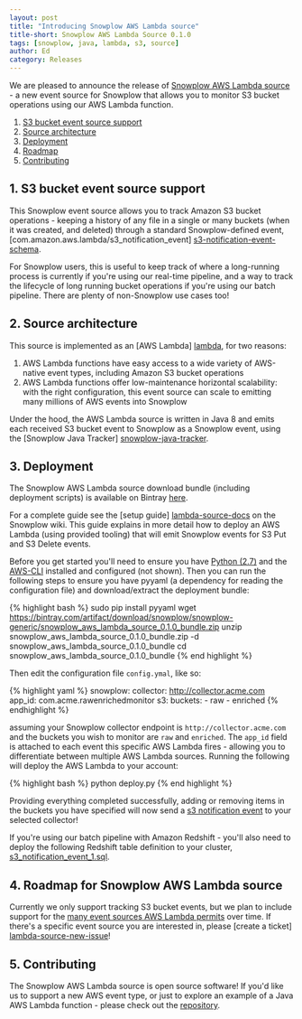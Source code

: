 ```yaml
---
layout: post
title: "Introducing Snowplow AWS Lambda source"
title-short: Snowplow AWS Lambda Source 0.1.0
tags: [snowplow, java, lambda, s3, source]
author: Ed
category: Releases
---
```


We are pleased to announce the release of [Snowplow AWS Lambda source][lambda-source-repo] - a new event source for Snowplow that allows you to monitor S3 bucket operations using our AWS Lambda function.

1. [S3 bucket event source support](/blog/2016/05/13/introducing-snowplow-aws-lambda-source#s3-bucket-source)
2. [Source architecture](/blog/2016/05/13/introducing-snowplow-aws-lambda-source#architecture)
3. [Deployment](/blog/2016/05/13/introducing-snowplow-aws-lambda-source#deploy)
4. [Roadmap](/blog/2016/05/13/introducing-snowplow-aws-lambda-source#roadmap)
5. [Contributing](/blog/2016/05/13/introducing-snowplow-aws-lambda-source#contributing)

<!--more-->

<h2 id="s3-bucket-source">1. S3 bucket event source support</h2>

This Snowplow event source allows you to track Amazon S3 bucket operations - keeping a history of any file in a single or many buckets (when it was created, and deleted) through a standard Snowplow-defined event, [com.amazon.aws.lambda/s3_notification_event] [s3-notification-event-schema].

For Snowplow users, this is useful to keep track of where a long-running process is currently if you're using our real-time pipeline, and a way to track the lifecycle of long running bucket operations if you're using our batch pipeline. There are plenty of non-Snowplow use cases too!

<h2 id="architecture">2. Source architecture</h2>

This source is implemented as an [AWS Lambda] [lambda], for two reasons:

1. AWS Lambda functions have easy access to a wide variety of AWS-native event types, including Amazon S3 bucket operations
2. AWS Lambda functions offer low-maintenance horizontal scalability: with the right configuration, this event source can scale to emitting many millions of AWS events into Snowplow

Under the hood, the AWS Lambda source is written in Java 8 and emits each received S3 bucket event to Snowplow as a Snowplow event, using the [Snowplow Java Tracker] [snowplow-java-tracker].

<h2 id="deploy">3. Deployment</h2>

The Snowplow AWS Lambda source download bundle (including deployment scripts) is available on Bintray [here](https://bintray.com/artifact/download/snowplow/snowplow-generic/snowplow_aws_lambda_source_0.1.0_bundle.zip).

For a complete guide see the [setup guide] [lambda-source-docs] on the Snowplow wiki. This guide explains in more detail how to deploy an AWS Lambda (using provided tooling) that will emit Snowplow events for S3 Put and S3 Delete events.

Before you get started you'll need to ensure you have [Python (2.7)](https://www.python.org/downloads/) and the [AWS-CLI](http://docs.aws.amazon.com/cli/latest/userguide/installing.html) installed and configured (not shown). Then you can run the following steps to 
ensure you have pyyaml (a dependency for reading the configuration file) and download/extract the deployment bundle:

{% highlight bash %}
sudo pip install pyyaml
wget https://bintray.com/artifact/download/snowplow/snowplow-generic/snowplow_aws_lambda_source_0.1.0_bundle.zip
unzip snowplow_aws_lambda_source_0.1.0_bundle.zip -d snowplow_aws_lambda_source_0.1.0_bundle
cd snowplow_aws_lambda_source_0.1.0_bundle
{% end highlight %}

Then edit the configuration file `config.ymal`, like so: 

{% highlight yaml %}
snowplow:
    collector: http://collector.acme.com
    app_id: com.acme.rawenrichedmonitor
s3:
    buckets:
        - raw
        - enriched
{% endhighlight %}

assuming your Snowplow collector endpoint is `http://collector.acme.com` and the buckets you wish to monitor are `raw` and `enriched`.  The `app_id` field is attached to each event
this specific AWS Lambda fires - allowing you to differentiate between multiple AWS Lambda sources. Running the following will deploy the AWS Lambda to your account:

{% highlight bash %}
python deploy.py
{% end highlight %}

Providing everything completed successfully, adding or removing items in the buckets you have specified will now send a [s3 notification event](https://github.com/snowplow/iglu-central/blob/master/schemas/com.amazon.aws.lambda/s3_notification_event/jsonschema/1-0-0)
to your selected collector!

If you're using our batch pipeline with Amazon Redshift  - you'll also need to deploy the following Redshift table definition to your cluster, [s3_notification_event_1.sql](https://github.com/snowplow/snowplow/blob/master/4-storage/redshift-storage/sql/com.amazon.aws.lambda/s3_notification_event_1.sql). 

<h2 id="roadmap">4. Roadmap for Snowplow AWS Lambda source</h2>

Currently we only support tracking S3 bucket events, but we plan to include support for the [many event sources AWS Lambda permits][lambda-event-sources] over time. If there's a specific event source you are interested in, please [create a ticket] [lambda-source-new-issue]!

<h2 id="contributing">5. Contributing</h2>

The Snowplow AWS Lambda source is open source software! If you'd like us to support a new AWS event type, or just to explore an example of a Java AWS Lambda function - please check out the [repository][lambda-source-repo].

[lambda]: http://docs.aws.amazon.com/lambda/latest/dg/welcome.html
[lambda-event-sources]: http://docs.aws.amazon.com/lambda/latest/dg/intro-core-components.html#intro-core-components-event-sources

[lambda-source-repo]: https://github.com/snowplow/snowplow-aws-lambda-source
[lambda-source-new-issue]: https://github.com/snowplow/snowplow-aws-lambda-source/issues/new
[lambda-source-docs]: https://github.com/snowplow/snowplow/wiki/AWS-Lambda-setup

[s3-notification-event-schema]: http://iglucentral.com/schemas/com.amazon.aws.lambda/s3_notification_event/jsonschema/1-0-0

[snowplow-java-tracker]: https://github.com/snowplow/snowplow-java-tracker
